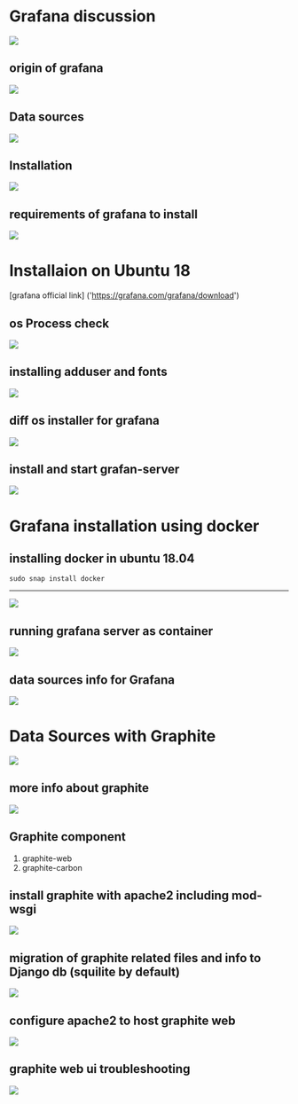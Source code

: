 #  Grafana discussion 

<img src="data.png">

## origin of grafana 

<img src="origin.png">

## Data sources 

<img src="ds.png">

## Installation 

<img src="installos.png">

## requirements of grafana to install 

<img src="req.png">

# Installaion on Ubuntu 18

[grafana official link] ('https://grafana.com/grafana/download')

## os Process check 


<img src="cpu.png">

## installing adduser and fonts

<img src="fonts.png">

## diff os installer for grafana 

<img src="osinstaller.png">

## install and start grafan-server 

<img src="start.png">

# Grafana installation using docker 

## installing docker in ubuntu 18.04

```
sudo snap install docker 
```

---

<img src="docker.png">

## running grafana server as container

<img src="gra.png">


## data sources info for Grafana

<img src="datasources.png">

# Data Sources with Graphite 

<img src="graphite.png">

##  more info about graphite

<img src="grainfo.png">

## Graphite component 

1. graphite-web 
2.  graphite-carbon

## install graphite with apache2 including mod-wsgi 

<img src="graphitewsgi.png">

## migration of graphite related files and info to Django db (squilite by default)

<img src="migrate.png">

## configure apache2 to host graphite web 

<img src="graweb.png">


## graphite web ui troubleshooting 

<img src="gratr.png">
